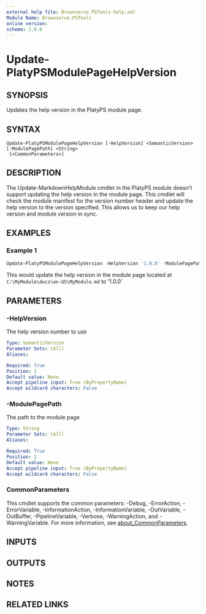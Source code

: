 ```yaml
---
external help file: Brownserve.PSTools-help.xml
Module Name: Brownserve.PSTools
online version:
schema: 2.0.0
---
```


# Update-PlatyPSModulePageHelpVersion

## SYNOPSIS
Updates the help version in the PlatyPS module page.

## SYNTAX

```
Update-PlatyPSModulePageHelpVersion [-HelpVersion] <SemanticVersion> [-ModulePagePath] <String>
 [<CommonParameters>]
```

## DESCRIPTION
The Update-MarkdownHelpModule cmdlet in the PlatyPS module doesn't support updating the help version in the module
page.
This cmdlet will check the module manifest for the version number header and update the help version to the version
specified.
This allows us to keep our help version and module version in sync.

## EXAMPLES

### Example 1
```powershell
Update-PlatyPSModulePageHelpVersion -HelpVersion '1.0.0' -ModulePagePath 'C:\MyModule\docs\en-US\MyModule.md'
```

This would update the help version in the module page located at `C:\MyModule\docs\en-US\MyModule.md` to '1.0.0'

## PARAMETERS

### -HelpVersion
The help version number to use

```yaml
Type: SemanticVersion
Parameter Sets: (All)
Aliases:

Required: True
Position: 1
Default value: None
Accept pipeline input: True (ByPropertyName)
Accept wildcard characters: False
```

### -ModulePagePath
The path to the module page

```yaml
Type: String
Parameter Sets: (All)
Aliases:

Required: True
Position: 2
Default value: None
Accept pipeline input: True (ByPropertyName)
Accept wildcard characters: False
```

### CommonParameters
This cmdlet supports the common parameters: -Debug, -ErrorAction, -ErrorVariable, -InformationAction, -InformationVariable, -OutVariable, -OutBuffer, -PipelineVariable, -Verbose, -WarningAction, and -WarningVariable. For more information, see [about_CommonParameters](http://go.microsoft.com/fwlink/?LinkID=113216).

## INPUTS

## OUTPUTS

## NOTES

## RELATED LINKS
